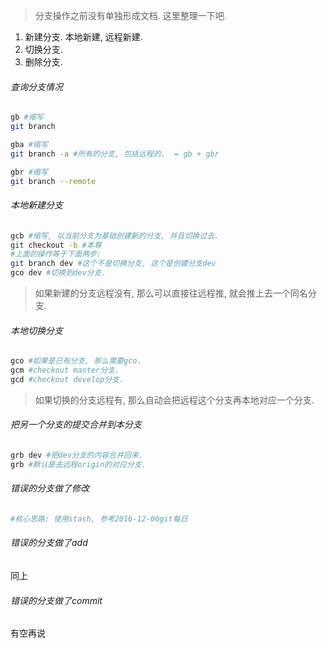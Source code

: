> 分支操作之前没有单独形成文档. 这里整理一下吧.

1. 新建分支. 本地新建, 远程新建.
2. 切换分支.
3. 删除分支.



###### 查询分支情况

```sh
gb #缩写
git branch

gba #缩写
git branch -a #所有的分支, 包括远程的.  = gb + gbr

gbr #缩写
git branch --remote
```

###### 本地新建分支

```sh
gcb #缩写, 以当前分支为基础创建新的分支, 并且切换过去.
git checkout -b #本尊
#上面的操作等于下面两步:
git branch dev #这个不是切换分支, 这个是创建分支dev
gco dev #切换到dev分支.
```

> 如果新建的分支远程没有, 那么可以直接往远程推, 就会推上去一个同名分支.

###### 本地切换分支

```sh
gco #如果是已有分支, 那么需要gco.
gcm #checkout master分支.
gcd #checkout develop分支.
```

> 如果切换的分支远程有, 那么自动会把远程这个分支再本地对应一个分支.

###### 把另一个分支的提交合并到本分支

```sh
grb dev #把dev分支的内容合并回来.
grb #默认是去远程origin的对应分支.
```





###### 错误的分支做了修改

```sh
#核心思路: 使用stash, 参考2016-12-06git每日
```



###### 错误的分支做了add

同上

###### 错误的分支做了commit

有空再说